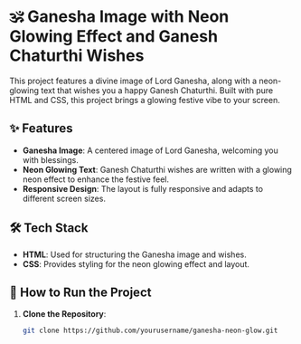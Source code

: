 # 🕉️ Ganesha Image with Neon Glowing Effect and Ganesh Chaturthi Wishes

This project features a divine image of Lord Ganesha, along with a neon-glowing text that wishes you a happy Ganesh Chaturthi. Built with pure HTML and CSS, this project brings a glowing festive vibe to your screen.

## ✨ Features

- **Ganesha Image**: A centered image of Lord Ganesha, welcoming you with blessings.
- **Neon Glowing Text**: Ganesh Chaturthi wishes are written with a glowing neon effect to enhance the festive feel.
- **Responsive Design**: The layout is fully responsive and adapts to different screen sizes.

## 🛠️ Tech Stack

- **HTML**: Used for structuring the Ganesha image and wishes.
- **CSS**: Provides styling for the neon glowing effect and layout.

## 🚀 How to Run the Project

1. **Clone the Repository**:
   ```bash
   git clone https://github.com/yourusername/ganesha-neon-glow.git
